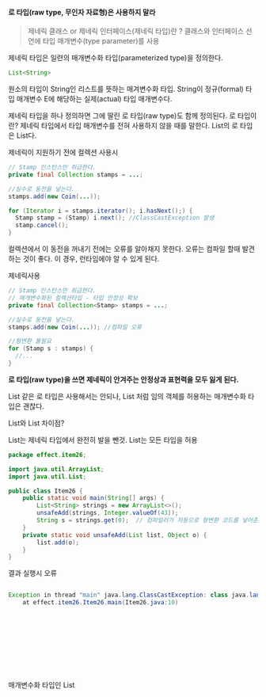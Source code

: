#### 로 타입(raw type, 무인자 자료형)은 사용하지 말라

> 제네릭 클래스 or 제네릭 인터페이스(제네릭 타입)란 ?
> 클래스와 인터페이스 선언에 타입 매개변수(type parameter)를 사용

제네릭 타입은 일련의 매개변수화 타입(parameterized type)을 정의한다.

```java
List<String>
```
원소의 타입이 String인 리스트를 뜻하는 매겨변수화 타입.
String이 정규(formal) 타입 매개변수 E에 해당하는 실제(actual) 타입 매개변수다.

제네릭 타입을 하나 정의하면 그에 딸린 로 타입(raw type)도 함께 정의된다.
로 타입이란?
제네릭 타입에서 타입 매개변수를 전혀 사용하지 않을 때를 말한다.
List<E>의 로 타입은 List다.

제네릭이 지원하기 전에 컬렉션 사용시
```java
// Stamp 인스턴스만 취급한다.
private final Collection stamps = ...;

//실수로 동전을 넣는다.
stamps.add(new Coin(...));

for (Iterator i = stamps.iterator(); i.hasNext();) {
  Stamp stamp = (Stamp) i.next(); //ClassCastException 발생
  stamp.cancel();
}
```
컬렉션에서 이 동전을 꺼내기 전에는 오류를 알아채지 못한다.
오류는 컴파일 할때 발견하는 것이 좋다.
이 경우, 런타임에야 알 수 있게 된다.

제네릭사용
```java
// Stamp 인스턴스만 취급한다.
// 매개변수화된 컬렉션타입 - 타입 안정성 확보
private final Collection<Stamp> stamps = ...;

//실수로 동전을 넣는다.
stamps.add(new Coin(...)); //컴파일 오류

//형변환 불필요
for (Stamp s : stamps) {
  //...
}

```
**로 타입(raw type)을 쓰면 제네릭이 안겨주는 안정상과 표현력을 모두 잃게 된다.**

List 같은 로 타입은 사용해서는 안되나, List<Object> 처럼 임의 객체를 허용하는 매개변수화 타입은 괜찮다.

List와 List<Object> 차이점?

List는 제네릭 타입에서 완전히 발을 뺀것.
List<Object>는 모든 타입을 허용

```java
package effect.item26;

import java.util.ArrayList;
import java.util.List;

public class Item26 {
    public static void main(String[] args) {
        List<String> strings = new ArrayList<>();
        unsafeAdd(strings, Integer.valueOf(43));
        String s = strings.get(0);  // 컴파일러가 자동으로 형변환 코드를 넣어준다.
    }
    private static void unsafeAdd(List list, Object o) {
        list.add(o);
    }
}
```
결과 실행시 오류
```java

Exception in thread "main" java.lang.ClassCastException: class java.lang.Integer cannot be cast to class java.lang.String (java.lang.Integer and java.lang.String are in module java.base of loader 'bootstrap')
	at effect.item26.Item26.main(Item26.java:10)

```

매개변수화 타입인 List <Object> 로 변경시

```java
package effect.item26;

import java.util.ArrayList;
import java.util.List;

public class Item26 {
    public static void main(String[] args) {
        List<String> strings = new ArrayList<>();
        unsafeAdd(strings, Integer.valueOf(43));
        String s = strings.get(0);  // 컴파일러가 자동으로 형변환 코드를 넣어준다.
    }
    private static void unsafeAdd(List<Object> list, Object o) {
        list.add(o);
    }
}
```
결과 컴파일시 오류
```java
Error:(9, 19) java: incompatible types: java.util.List<java.lang.String> cannot be converted to java.util.List<java.lang.Object>
```

```java
//모르는 타입의 원소도 받는 로 타입을 사용
static int numElementsInCommon(Set s1, Set s2) {
    int result = 0;
    for (Object o1 : s1)
        if (s2.contains(o1))
            result++;
    return result;
}
```
이 메서드는 동작은 하지만 로 타입을 사용해 안전하지 않다.

그렇다면, 비한정적 와일드카드 타입(unbounded wildcard type)을 대신 사용하는게 좋다.
제네릭 타입을 쓰고 싶지만 실제 타입 매개변수가 무엇인지 신경 쓰고 싶지 않다면 물음표(?)를 사용한다.
제네릭 타입인 Set<E>의 비한정적 와일드 카드 타입은 Set<?>이다.
어떤 타입이라도 담을 수 있는 가장 범용적인 매개변수화 Set 타입이다.

```java
//비한정적 와일드카드 타입을 사용
static int numElementsInCommons(Set<?> s1, Set<?> s2) {
    int result = 0;
    for (Object o1 : s1)
        if (s2.contains(o1))
            result++;
    return result;
}
```
와일드카드 타입은 안전하고, 로 타입은 안전하지 않다.
로 타입 컬렉션에는 아무 원소나 넣을 수 있으니 타입 불변식을 훼손하기 쉽다.
Collection<?>에는 (null 외에는) 어떤 원소도 넣을 수 있다.
다른 원소를 넣으려 하면 컴파일할 때 오류 메시지가 발생한다.
```java
// Stamp 인스턴스만 취급한다.
// 와일드카드 타입 사용
private final Collection<?> stamps = ...;

//실수로 동전을 넣는다.
stamps.add(new Coin(...)); //컴파일 오류
```
결과
```java
Error:(43, 20) java: incompatible types: effect.item26.Coin cannot be converted to capture#1 of ?
```

즉, 컬렉션의 타입 불변식을 훼손하지 못하게 막았다.
구체적으로는, (null 외의) 어떤 원소도 Collection<?>에 넣지 못하게 했으며, 컬렉션에서 커낼 수 있는 객체의 타입도 전혀 알 수 없게 했다.
이러한 제약을 받아들일 수 없다면 제네릭 메서드나 한정적 와일드 카드 타입을 사용하면된다.

로 타입을 쓰지말라는 규칙에도 예외가 몇개 있다.
**class 리터럴에는 로 타입을 써야 한다.**
자바 명세는 class 리터럴에 매개변수화 타입을 사용하지 못하게 했다.(배열과 기본 타입은 허용한다)

List.class, String[].class, int.class는 허용하고 List<String>.class와 List<?>.class는 허용하지 않는다.

instanceof 연산자와 관련
런타임에는 제네릭 타입 정보가 지워지므로 instanceof 연산자는 비한정적 와일드카드 타입 이외의 매개변수화 타입에는 적용할 수 없다.
그리고 로 타입이든 비한정적 와일드카드 타입이든 instanceof는 완전히 똑같이 동작한다.
비한정적 와일드카드 타입의 꺾쇠괄호와 물음표는 아무런 역할이 없이 코드만 지저분하게 만드므로, 차라리 로타입을 쓰는 편이 깔끔하다.
제네릭 타입에 instanceof를 사용하는 예

```java
if (o instanceof Set) { //로 타입
  Set<?> s = (Set<?>) o;  //와일드카드 타입
}
```
o 타입이 Set임을 확인한 다음 와일드카드 타입인 Set<?>로 형변환해야 한다.
(로 타입인 Set이 아니다).
이는 검사 형변환(checked cast)이므로 컴파일러 경고가 뜨지 않는다.

_핵심정리_
>- 로 타입을 사용하면 런타임 예외가 일어날 수 있으니 사용하면 안된다.
>- 로타입은 제네릭이 도입되기 이전 코드와의 호환성을 위해 제공될 뿐이다.
>- Set<Object>는 어떤 타입의 객체도 저장할 수 있는 매개변수화 타입이고,
>- Set<?>는 모종의 타입 객체만 저장할 수 있는 와일드 카드 타입이다.
>- Set (로 타입)은 제네릭 타입 시스템에 속하지 않는다.
>- Set<Object>와 Set<?>은 안전하지만 Set은 안전하지 않다.

용어정리
|<center>한글용어</center> |  <center>영문용어</center> |  <center>예</center> |
|:--------|:--------:|--------:|
|매개변수화 타입 | parameterized type |List<String>|
|실제 타입 매개변수| actual type parameter |String|
|제네릭 타입 | generic type |List<E>|
|정규타입 매개 타입 | formal type parameter |E|
|비한정적 와일드카드 타입 | unbounded wildcard type |List<?>|
|로 타입 | raw type |List|
|한정적 타입 매개변수 | bounded type parameter |<E extends Number>|
|재귀적 타입 한정| recursive type bound |<T extends Comparable<T>>|
|한정적 와일드카드 타입| bounded wildcard type | List<? extends Number> |
|제네릭 메서드| generic method |static <E> List<E> asList(E[] a)|
|타입 토큰 | type token |String.class)|

[참조] (이펙티브 자바 3판)
